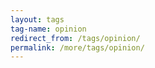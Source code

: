 ```yaml
---
layout: tags
tag-name: opinion
redirect_from: /tags/opinion/
permalink: /more/tags/opinion/
---
```


